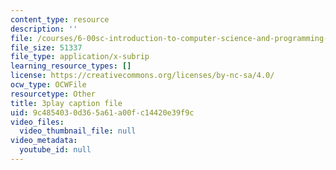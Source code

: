 ```yaml
---
content_type: resource
description: ''
file: /courses/6-00sc-introduction-to-computer-science-and-programming-spring-2011/9c4854030d365a61a00fc14420e39f9c_GmkRmETGghw.vtt
file_size: 51337
file_type: application/x-subrip
learning_resource_types: []
license: https://creativecommons.org/licenses/by-nc-sa/4.0/
ocw_type: OCWFile
resourcetype: Other
title: 3play caption file
uid: 9c485403-0d36-5a61-a00f-c14420e39f9c
video_files:
  video_thumbnail_file: null
video_metadata:
  youtube_id: null
---
```

